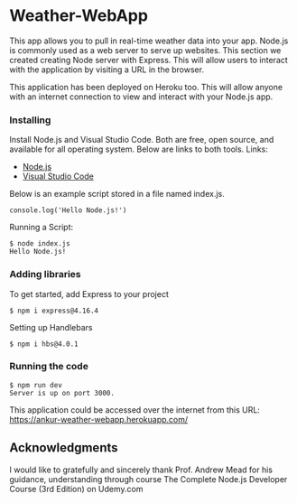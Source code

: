 # Weather-WebApp

This app allows you to pull in real-time weather data into your app. 
Node.js is commonly used as a web server to serve up websites. This section we created creating Node server with Express. 
This will allow users to interact with the application by visiting a URL in the browser.

This application has been deployed on Heroku too. This will allow anyone with an internet connection to view and interact with your Node.js app.

### Installing
Install Node.js and Visual Studio Code. Both are free, open source, and available for all operating system.
Below are links to both tools.
Links:
* [Node.js](https://nodejs.org/en/)
* [Visual Studio Code](https://code.visualstudio.com/)

Below is an example script stored in a file named index.js.
```
console.log('Hello Node.js!')
```
Running a Script:
```
$ node index.js
Hello Node.js!
```
### Adding libraries
To get started, add Express to your project
```
$ npm i express@4.16.4
```
Setting up Handlebars
```
$ npm i hbs@4.0.1
```

### Running the code
```
$ npm run dev
Server is up on port 3000.
```
This application could be accessed over the internet from this URL: https://ankur-weather-webapp.herokuapp.com/


## Acknowledgments
I would like to gratefully and sincerely thank Prof. Andrew Mead for his guidance, understanding through course The Complete Node.js Developer Course (3rd Edition) on Udemy.com
